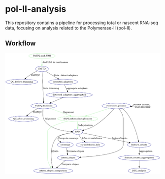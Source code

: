 # pol-II-analysis

This repository contains a pipeline for processing total or nascent RNA-seq data,
focusing on analysis related to the Polymerase-II (pol-II).

## Workflow
![image](misc/dag.png)